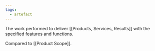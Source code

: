 ```yaml
---
tags:
  - artefact
---
```

The work performed to deliver [[Products, Services, Results]] with the specified features and functions.

Compared to [[Product Scope]].